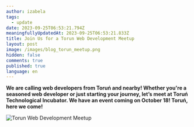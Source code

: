 ```yaml
---
author: izabela
tags:
  - update
date: 2023-09-25T06:53:21.794Z
meaningfullyUpdatedAt: 2023-09-25T06:53:21.833Z
title: Join Us for a Torun Web Development Meetup
layout: post
image: /images/blog_torun_meetup.png
hidden: false
comments: true
published: true
language: en
---
```

**We are calling web developers from Toruń and nearby! Whether you're a seasoned web developer or just starting your journey, let’s meet at Toruń Technological Incubator. We have an event coming on October 18! Toruń, here we come!**

<div class="image"><img src="/images/blog_torun_meetup.png" alt="Torun Web Development Meetup" title="Torun Web Development Meetup"  /> </div>